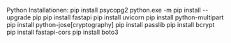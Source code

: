 Python Installationen:
pip install psycopg2
python.exe -m pip install --upgrade pip
pip install fastapi
pip install uvicorn
pip install python-multipart
pip install python-jose[cryptography]
pip install passlib
pip install bcrypt  
pip install fastapi-cors
pip install boto3
